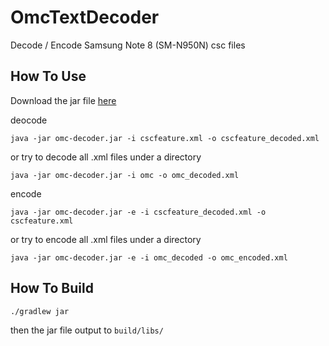 # OmcTextDecoder
Decode / Encode Samsung Note 8 (SM-N950N) csc files

## How To Use
Download the jar file [here](https://github.com/fei-ke/OmcTextDecoder/releases/download/v0.2/omc-decoder.jar)

deocode

``` shell
java -jar omc-decoder.jar -i cscfeature.xml -o cscfeature_decoded.xml
```

or try to decode all .xml files under a directory

``` shell
java -jar omc-decoder.jar -i omc -o omc_decoded.xml
```

encode

```
java -jar omc-decoder.jar -e -i cscfeature_decoded.xml -o cscfeature.xml
```

or try to encode all .xml files under a directory

``` shell
java -jar omc-decoder.jar -e -i omc_decoded -o omc_encoded.xml
```

## How To Build

```
./gradlew jar
```

then the jar file output to ```build/libs/```

